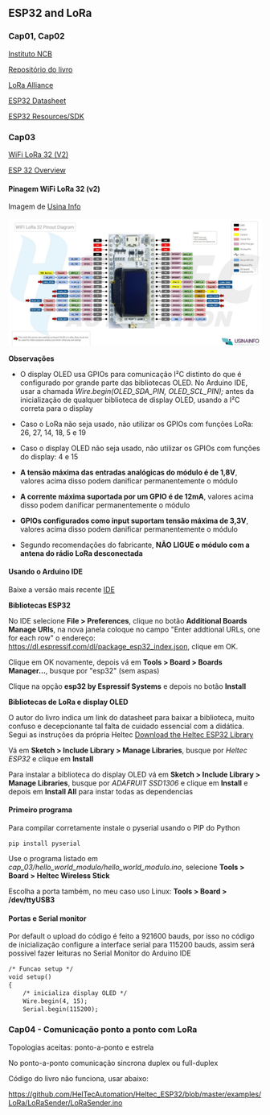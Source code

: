 ## ESP32 and LoRa


### Cap01, Cap02

[Instituto NCB](http://newtoncbraga.com.br)

[Repositório do livro](https://github.com/phfbertoleti/livro_projetos_esp32_LoRa)

[LoRa Alliance](https://lora-alliance.org/)

[ESP32 Datasheet](https://www.espressif.com/sites/default/files/documentation/esp32_datasheet_en.pdf)

[ESP32 Resources/SDK](https://www.espressif.com/en/products/hardware/esp32/resources)


### Cap03

[WiFi LoRa 32 (V2)](https://heltec.org/project/wifi-lora-32/)

[ESP 32 Overview](https://www.espressif.com/en/products/hardware/esp32/overview)

#### Pinagem WiFi LoRa 32 (v2)


Imagem de [Usina Info](https://www.usinainfo.com.br/blog/esp32-lora-wifi-sx1278/)

![pinagem](imgs/pinout.jpg)


**Observações**

* O display OLED usa GPIOs para comunicação I²C distinto do que é configurado por grande parte das
bibliotecas OLED. No Arduino IDE, usar a chamada *Wire.begin(OLED_SDA_PIN, OLED_SCL_PIN);* antes da 
inicialização de qualquer biblioteca de display OLED, usando a I²C correta para o display

* Caso o LoRa não seja usado, não utilizar os GPIOs com funções LoRa: 26, 27, 14, 18, 5 e 19
* Caso o display OLED não seja usado, não utilizar os GPIOs com funções do display: 4 e 15
* **A tensão máxima das entradas analógicas do módulo é de 1,8V**, valores acima disso podem danificar permanentemente o módulo
* **A corrente máxima suportada por um GPIO é de 12mA**, valores acima disso podem danificar permanentemente o módulo
* **GPIOs configurados como input suportam tensão máxima de 3,3V**, valores acima disso podem danificar permanentemente o módulo
* Segundo recomendações do fabricante, **NÃO LIGUE o módulo com a antena do rádio LoRa desconectada**

#### Usando o Arduino IDE

Baixe a versão mais recente [IDE](https://www.arduino.cc/en/main/software)

**Bibliotecas ESP32**

No IDE selecione **File > Preferences**, clique no botão **Additional Boards Manage URls**, na nova janela coloque no campo
"Enter addtional URLs, one for each row" o endereço: https://dl.espressif.com/dl/package_esp32_index.json, clique em OK.

Clique em OK novamente, depois vá em **Tools > Board > Boards Manager...**, busque por "esp32" (sem aspas)

Clique na opção **esp32 by Espressif Systems** e depois no botão **Install**


**Bibliotecas de LoRa e display OLED**

O autor do livro indica um link do datasheet para baixar a biblioteca, muito confuso e decepcionante tal falta de cuidado essencial com a didática. Segui as instruções da própria Heltec [Download the Heltec ESP32 Library](https://docs.heltec.cn/#/en/user_manual/how_to_install_esp32_Arduino?id=step2-download-the-heltec-esp32-library)


Vá em **Sketch > Include Library > Manage Libraries**, busque por *Heltec ESP32* e clique em **Install**


Para instalar a biblioteca do display OLED vá em **Sketch > Include Library > Manage Libraries**, busque por *ADAFRUIT SSD1306*
e clique em **Install** e depois em **Install All** para instar todas as dependencias

#### Primeiro programa

Para compilar corretamente  instale o pyserial usando o PIP do Python

```
pip install pyserial
```

Use o programa listado em *cap_03/hello_world_modulo/hello_world_modulo.ino*, selecione 
**Tools > Board > Heltec Wireless Stick**

Escolha a porta também, no meu caso uso Linux: **Tools > Board > /dev/ttyUSB3**


#### Portas e Serial monitor

Por default o upload do código é feito a 921600 bauds, por isso no código de inicialização 
configure a interface serial para 115200 bauds, assim será possivel fazer leituras no Serial Monitor do Arduino IDE

```
/* Funcao setup */
void setup() 
{
    /* inicializa display OLED */
    Wire.begin(4, 15);
    Serial.begin(115200);
```



### Cap04 - Comunicação ponto a ponto com LoRa

Topologias aceitas: ponto-a-ponto e estrela

No ponto-a-ponto comunicação sincrona duplex ou full-duplex


Código do livro não funciona, usar abaixo:

https://github.com/HelTecAutomation/Heltec_ESP32/blob/master/examples/LoRa/LoRaSender/LoRaSender.ino

